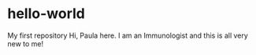# hello-world
My first repository
Hi, Paula here. I am an Immunologist and this is all very new to me!
